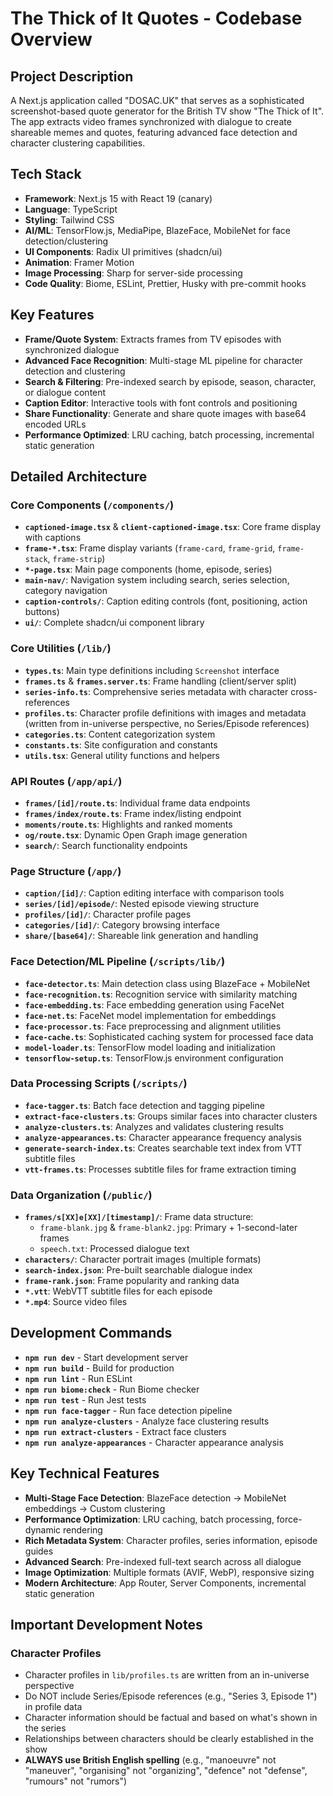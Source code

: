 # The Thick of It Quotes - Codebase Overview

## Project Description

A Next.js application called "DOSAC.UK" that serves as a sophisticated screenshot-based quote generator for the British TV show "The Thick of It". The app extracts video frames synchronized with dialogue to create shareable memes and quotes, featuring advanced face detection and character clustering capabilities.

## Tech Stack

- **Framework**: Next.js 15 with React 19 (canary)
- **Language**: TypeScript
- **Styling**: Tailwind CSS
- **AI/ML**: TensorFlow.js, MediaPipe, BlazeFace, MobileNet for face detection/clustering
- **UI Components**: Radix UI primitives (shadcn/ui)
- **Animation**: Framer Motion
- **Image Processing**: Sharp for server-side processing
- **Code Quality**: Biome, ESLint, Prettier, Husky with pre-commit hooks

## Key Features

- **Frame/Quote System**: Extracts frames from TV episodes with synchronized dialogue
- **Advanced Face Recognition**: Multi-stage ML pipeline for character detection and clustering
- **Search & Filtering**: Pre-indexed search by episode, season, character, or dialogue content
- **Caption Editor**: Interactive tools with font controls and positioning
- **Share Functionality**: Generate and share quote images with base64 encoded URLs
- **Performance Optimized**: LRU caching, batch processing, incremental static generation

## Detailed Architecture

### Core Components (`/components/`)

- **`captioned-image.tsx`** & **`client-captioned-image.tsx`**: Core frame display with captions
- **`frame-*.tsx`**: Frame display variants (`frame-card`, `frame-grid`, `frame-stack`, `frame-strip`)
- **`*-page.tsx`**: Main page components (home, episode, series)
- **`main-nav/`**: Navigation system including search, series selection, category navigation
- **`caption-controls/`**: Caption editing controls (font, positioning, action buttons)
- **`ui/`**: Complete shadcn/ui component library

### Core Utilities (`/lib/`)

- **`types.ts`**: Main type definitions including `Screenshot` interface
- **`frames.ts`** & **`frames.server.ts`**: Frame handling (client/server split)
- **`series-info.ts`**: Comprehensive series metadata with character cross-references
- **`profiles.ts`**: Character profile definitions with images and metadata (written from in-universe perspective, no Series/Episode references)
- **`categories.ts`**: Content categorization system
- **`constants.ts`**: Site configuration and constants
- **`utils.tsx`**: General utility functions and helpers

### API Routes (`/app/api/`)

- **`frames/[id]/route.ts`**: Individual frame data endpoints
- **`frames/index/route.ts`**: Frame index/listing endpoint
- **`moments/route.ts`**: Highlights and ranked moments
- **`og/route.tsx`**: Dynamic Open Graph image generation
- **`search/`**: Search functionality endpoints

### Page Structure (`/app/`)

- **`caption/[id]/`**: Caption editing interface with comparison tools
- **`series/[id]/episode/`**: Nested episode viewing structure
- **`profiles/[id]/`**: Character profile pages
- **`categories/[id]/`**: Category browsing interface
- **`share/[base64]/`**: Shareable link generation and handling

### Face Detection/ML Pipeline (`/scripts/lib/`)

- **`face-detector.ts`**: Main detection class using BlazeFace + MobileNet
- **`face-recognition.ts`**: Recognition service with similarity matching
- **`face-embedding.ts`**: Face embedding generation using FaceNet
- **`face-net.ts`**: FaceNet model implementation for embeddings
- **`face-processor.ts`**: Face preprocessing and alignment utilities
- **`face-cache.ts`**: Sophisticated caching system for processed face data
- **`model-loader.ts`**: TensorFlow model loading and initialization
- **`tensorflow-setup.ts`**: TensorFlow.js environment configuration

### Data Processing Scripts (`/scripts/`)

- **`face-tagger.ts`**: Batch face detection and tagging pipeline
- **`extract-face-clusters.ts`**: Groups similar faces into character clusters
- **`analyze-clusters.ts`**: Analyzes and validates clustering results
- **`analyze-appearances.ts`**: Character appearance frequency analysis
- **`generate-search-index.ts`**: Creates searchable text index from VTT subtitle files
- **`vtt-frames.ts`**: Processes subtitle files for frame extraction timing

### Data Organization (`/public/`)

- **`frames/s[XX]e[XX]/[timestamp]/`**: Frame data structure:
  - `frame-blank.jpg` & `frame-blank2.jpg`: Primary + 1-second-later frames
  - `speech.txt`: Processed dialogue text
- **`characters/`**: Character portrait images (multiple formats)
- **`search-index.json`**: Pre-built searchable dialogue index
- **`frame-rank.json`**: Frame popularity and ranking data
- **`*.vtt`**: WebVTT subtitle files for each episode
- **`*.mp4`**: Source video files

## Development Commands

- **`npm run dev`** - Start development server
- **`npm run build`** - Build for production
- **`npm run lint`** - Run ESLint
- **`npm run biome:check`** - Run Biome checker
- **`npm run test`** - Run Jest tests
- **`npm run face-tagger`** - Run face detection pipeline
- **`npm run analyze-clusters`** - Analyze face clustering results
- **`npm run extract-clusters`** - Extract face clusters
- **`npm run analyze-appearances`** - Character appearance analysis

## Key Technical Features

- **Multi-Stage Face Detection**: BlazeFace detection → MobileNet embeddings → Custom clustering
- **Performance Optimization**: LRU caching, batch processing, force-dynamic rendering
- **Rich Metadata System**: Character profiles, series information, episode guides
- **Advanced Search**: Pre-indexed full-text search across all dialogue
- **Image Optimization**: Multiple formats (AVIF, WebP), responsive sizing
- **Modern Architecture**: App Router, Server Components, incremental static generation

## Important Development Notes

### Character Profiles

- Character profiles in `lib/profiles.ts` are written from an in-universe perspective
- Do NOT include Series/Episode references (e.g., "Series 3, Episode 1") in profile data
- Character information should be factual and based on what's shown in the series
- Relationships between characters should be clearly established in the show
- **ALWAYS use British English spelling** (e.g., "manoeuvre" not "maneuver", "organising" not "organizing", "defence" not "defense", "rumours" not "rumors")
